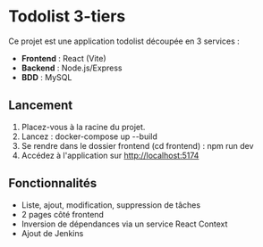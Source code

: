 # Todolist 3-tiers

Ce projet est une application todolist découpée en 3 services :

- **Frontend** : React (Vite)
- **Backend** : Node.js/Express
- **BDD** : MySQL

## Lancement

1. Placez-vous à la racine du projet.
2. Lancez :
   docker-compose up --build
3. Se rendre dans le dossier frontend (cd frontend) :
   npm run dev
4. Accédez à l'application sur [http://localhost:5174](http://localhost:5174)

## Fonctionnalités

- Liste, ajout, modification, suppression de tâches
- 2 pages côté frontend
- Inversion de dépendances via un service React Context
- Ajout de Jenkins

